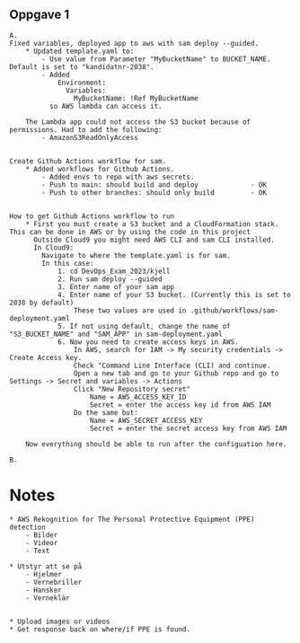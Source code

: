## Oppgave 1
    A.
    Fixed variables, deployed app to aws with sam deploy --guided.
        * Updated template.yaml to:
            - Use value from Parameter "MyBucketName" to BUCKET_NAME. Default is set to "kandidatnr-2038".
            - Added 
                Environment:
                  Variables:
                    MyBucketName: !Ref MyBucketName
              so AWS lambda can access it.

        The Lambda app could not access the S3 bucket because of permissions. Had to add the following:
            - AmazonS3ReadOnlyAccess

        
    Create Github Actions workflow for sam.
        * Added workflows for Github Actions.
            - Added envs to repo with aws secrets.
            - Push to main: should build and deploy             - OK
            - Push to other branches: should only build         - OK


    How to get Github Actions workflow to run
        * First you must create a S3 bucket and a CloudFormation stack. This can be done in AWS or by using the code in this project
          Outside Cloud9 you might need AWS CLI and sam CLI installed.
          In Cloud9:
            Navigate to where the template.yaml is for sam.
            In this case:
                1. cd DevOps_Exam_2023/kjell
                2. Run sam deploy --guided
                3. Enter name of your sam app
                4. Enter name of your S3 bucket. (Currently this is set to 2038 by default)
                    These two values are used in .github/workflows/sam-deployment.yaml
                5. If not using default, change the name of "S3_BUCKET_NAME" and "SAM_APP" in sam-deployment.yaml
                6. Now you need to create access keys in AWS.
                    In AWS, search for IAM -> My security credentials -> Create Access key.
                    Check "Command Line Interface (CLI) and continue.
                    Open a new tab and go to your Github repo and go to Settings -> Secret and variables -> Actions
                    Click "New Repository secret"
                        Name = AWS_ACCESS_KEY_ID
                        Secret = enter the access key id from AWS IAM
                    Do the same but:
                        Name = AWS_SECRET_ACCESS_KEY
                        Secret = enter the secret access key from AWS IAM
        
        Now everything should be able to run after the configuation here.
                    
    B.
    









# Notes
    * AWS Rekognition for The Personal Protective Equipment (PPE) detection
        - Bilder
        - Videor
        - Text

    * Utstyr att se på
        - Hjelmer
        - Vernebriller
        - Hansker
        - Verneklär


    * Upload images or videos
    * Get response back on where/if PPE is found.